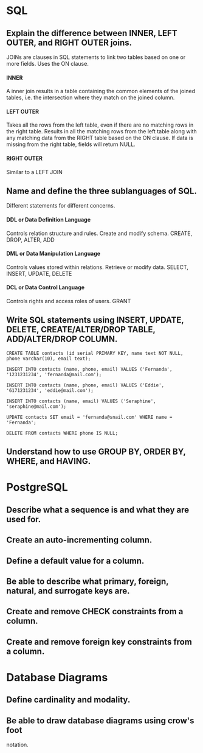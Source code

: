 # SQL

## Explain the difference between INNER, LEFT OUTER, and RIGHT OUTER joins.

JOINs are clauses in SQL statements to link two tables based on one or more fields. Uses the ON clause.

#### INNER

A inner join results in a table containing the common elements of the joined tables, i.e. the intersection where they match on the joined column.

#### LEFT OUTER

Takes all the rows from the left table, even if there are no matching rows in the right table. Results in all the matching rows from the left table along with any matching data from the RIGHT table based on the ON clause. If data is missing from the right table, fields will return NULL.

#### RIGHT OUTER

Similar to a LEFT JOIN

## Name and define the three sublanguages of SQL.

Different statements for different concerns.

#### DDL or Data Definition Language

Controls relation structure and rules. Create and modify schema. CREATE, DROP, ALTER, ADD

#### DML or Data Manipulation Language

Controls values stored within relations. Retrieve or modify data. SELECT, INSERT, UPDATE, DELETE

#### DCL or Data Control Language

Controls rights and access roles of users. GRANT

## Write SQL statements using INSERT, UPDATE, DELETE, CREATE/ALTER/DROP TABLE, ADD/ALTER/DROP COLUMN.

```PLpgSQL
CREATE TABLE contacts (id serial PRIMARY KEY, name text NOT NULL, phone varchar(10), email text);
```

```PLpgSQL
INSERT INTO contacts (name, phone, email) VALUES ('Fernanda', '1231231234', 'fernanda@mail.com');
```

```PLpgSQL
INSERT INTO contacts (name, phone, email) VALUES ('Eddie', '6171231234', 'eddie@mail.com');
```

```PLpgSQL
INSERT INTO contacts (name, email) VALUES ('Seraphine', 'seraphine@mail.com');
```

```PLpgSQL
UPDATE contacts SET email = 'fernanda@snail.com' WHERE name = 'Fernanda';
```

```PLpgSQL
DELETE FROM contacts WHERE phone IS NULL;
```

## Understand how to use GROUP BY, ORDER BY, WHERE, and HAVING.

# PostgreSQL

## Describe what a sequence is and what they are used for.

## Create an auto-incrementing column.

## Define a default value for a column.

## Be able to describe what primary, foreign, natural, and surrogate keys are.

## Create and remove CHECK constraints from a column.

## Create and remove foreign key constraints from a column.

# Database Diagrams

## Define cardinality and modality.

## Be able to draw database diagrams using crow's foot
notation.
